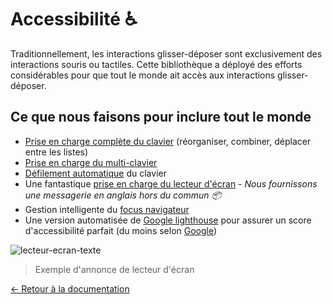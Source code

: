 # Accessibilité ♿️

Traditionnellement, les interactions glisser-déposer sont exclusivement des interactions souris ou tactiles. Cette bibliothèque a déployé des efforts considérables pour que tout le monde ait accès aux interactions glisser-déposer.

## Ce que nous faisons pour inclure tout le monde

- [Prise en charge complète du clavier](/docs/sensors/keyboard.md) (réorganiser, combiner, déplacer entre les listes)
- [Prise en charge du multi-clavier](/docs/patterns/multi-drag.md)
- [Défilement automatique](/docs/guides/auto-scrolling.md) du clavier
- Une fantastique [prise en charge du lecteur d'écran](/docs/guides/screen-reader.md) - _Nous fournissons une messagerie en anglais hors du commun 📦_
- Gestion intelligente du [focus navigateur](/docs/guides/browser-focus.md)
- Une version automatisée de [Google lighthouse](https://developers.google.com/web/tools/lighthouse) pour assurer un score d'accessibilité parfait (du moins selon [Google](https://developers.google.com/web/tools/lighthouse/v3/scoring#a11y))

![lecteur-ecran-texte](https://user-images.githubusercontent.com/2182637/36571009-d326d82a-1888-11e8-9a1d-e44f8b969c2f.gif)

> Exemple d'annonce de lecteur d'écran

[← Retour à la documentation](/README.md#documentation-)
